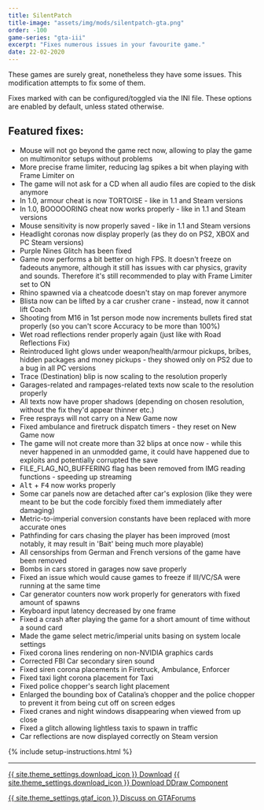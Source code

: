 ```yaml
---
title: SilentPatch
title-image: "assets/img/mods/silentpatch-gta.png"
order: -100
game-series: "gta-iii"
excerpt: "Fixes numerous issues in your favourite game."
date: 22-02-2020
---
```


These games are surely great, nonetheless they have some issues. This modification attempts to fix some of them.

Fixes marked with <i class="fas fa-cog"></i> can be configured/toggled via the INI file. These options are enabled by default, unless stated otherwise.

## Featured fixes:
* Mouse will not go beyond the game rect now, allowing to play the game on multimonitor setups without problems
* More precise frame limiter, reducing lag spikes a bit when playing with Frame Limiter on
* The game will not ask for a CD when all audio files are copied to the disk anymore
* In 1.0, armour cheat is now TORTOISE - like in 1.1 and Steam versions
* In 1.0, BOOOOORING cheat now works properly - like in 1.1 and Steam versions
* Mouse sensitivity is now properly saved - like in 1.1 and Steam versions
* Headlight coronas now display properly (as they do on PS2, XBOX and PC Steam versions)
* Purple Nines Glitch has been fixed
* Game now performs a bit better on high FPS. It doesn't freeze on fadeouts anymore, although it still has issues with car physics, gravity and sounds. Therefore it's still recommended to play with Frame Limiter set to ON
* Rhino spawned via a cheatcode doesn't stay on map forever anymore
* Blista now can be lifted by a car crusher crane - instead, now it cannot lift Coach
* Shooting from M16 in 1st person mode now increments bullets fired stat properly (so you can't score Accuracy to be more than 100%)
* Wet road reflections render properly again (just like with Road Reflections Fix)
* Reintroduced light glows under weapon/health/armour pickups, bribes, hidden packages and money pickups - they showed only on PS2 due to a bug in all PC versions
* Trace (Destination) blip is now scaling to the resolution properly
* Garages-related and rampages-related texts now scale to the resolution properly
* All texts now have proper shadows (depending on chosen resolution, without the fix they'd appear thinner etc.)
* Free resprays will not carry on a New Game now
* Fixed ambulance and firetruck dispatch timers - they reset on New Game now
* The game will not create more than 32 blips at once now - while this never happened in an unmodded game, it could have happened due to exploits and potentially corrupted the save
* FILE_FLAG_NO_BUFFERING flag has been removed from IMG reading functions - speeding up streaming
* <kbd>Alt</kbd> + <kbd>F4</kbd> now works properly
* Some car panels now are detached after car's explosion (like they were meant to be but the code forcibly fixed them immediately after damaging)
* Metric-to-imperial conversion constants have been replaced with more accurate ones
* Pathfinding for cars chasing the player has been improved (most notably, it may result in 'Bait' being much more playable)
* All censorships from German and French versions of the game have been removed
* Bombs in cars stored in garages now save properly
* Fixed an issue which would cause games to freeze if III/VC/SA were running at the same time
* Car generator counters now work properly for generators with fixed amount of spawns
* Keyboard input latency decreased by one frame
* Fixed a crash after playing the game for a short amount of time without a sound card
* <i class="fas fa-cog"></i> Made the game select metric/imperial units basing on system locale settings
* Fixed corona lines rendering on non-NVIDIA graphics cards
* Corrected FBI Car secondary siren sound
* <i class="fas fa-cog"></i> Fixed siren corona placements in Firetruck, Ambulance, Enforcer
* <i class="fas fa-cog"></i> Fixed taxi light corona placement for Taxi
* <i class="fas fa-cog"></i> Fixed police chopper's search light placement
* Enlarged the bounding box of Catalina’s chopper and the police chopper to prevent it from being cut off on screen edges
* Fixed cranes and night windows disappearing when viewed from up close
* Fixed a glitch allowing lightless taxis to spawn in traffic
* Car reflections are now displayed correctly on Steam version

{% include setup-instructions.html %}

***

<a href="https://silent.rockstarvision.com/uploads/SilentPatchIII.zip" class="button">{{ site.theme_settings.download_icon }} Download</a>
<a href="https://silent.rockstarvision.com/uploads/SilentPatchDDraw.zip" class="button">{{ site.theme_settings.download_icon }} Download DDraw Component</a>

<a href="https://gtaforums.com/topic/669045-silentpatch/" class="button forums">{{ site.theme_settings.gtaf_icon }} Discuss on GTAForums</a>
